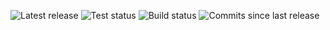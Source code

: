 ![Latest release](https://img.shields.io/github/v/release/mOctave/weftspace)
![Test status](https://img.shields.io/github/actions/workflow/status/mOctave/weftspace/ci-python.yml?label=test-python)
![Build status](https://img.shields.io/github/actions/workflow/status/mOctave/weftspace/cd-python.yml)
![Commits since last release](https://img.shields.io/github/commits-since/mOctave/weftspace/latest)
